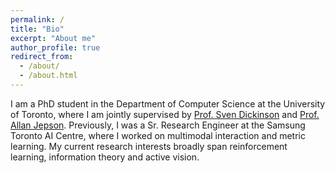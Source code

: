 ```yaml
---
permalink: /
title: "Bio"
excerpt: "About me"
author_profile: true
redirect_from: 
  - /about/
  - /about.html
---
```


I am a PhD student in the Department of Computer Science at the University of Toronto, where I am jointly supervised by [Prof. Sven Dickinson](https://www.cs.toronto.edu/~sven/) and [Prof. Allan Jepson](https://www.cs.toronto.edu/~jepson/). Previously, I was a Sr. Research Engineer at the Samsung Toronto AI Centre, where I worked on multimodal interaction and metric learning. My current research interests broadly span reinforcement learning, information theory and active vision.
